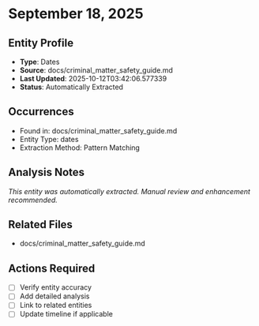 # September 18, 2025

## Entity Profile
- **Type**: Dates
- **Source**: docs/criminal_matter_safety_guide.md
- **Last Updated**: 2025-10-12T03:42:06.577339
- **Status**: Automatically Extracted

## Occurrences
- Found in: docs/criminal_matter_safety_guide.md
- Entity Type: dates
- Extraction Method: Pattern Matching

## Analysis Notes
*This entity was automatically extracted. Manual review and enhancement recommended.*

## Related Files
- docs/criminal_matter_safety_guide.md

## Actions Required
- [ ] Verify entity accuracy
- [ ] Add detailed analysis
- [ ] Link to related entities
- [ ] Update timeline if applicable
